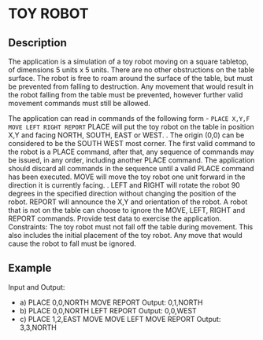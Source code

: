 # TOY ROBOT
## Description
The application is a simulation of a toy robot moving on a square tabletop, of dimensions 5 units x 5 units.
There are no other obstructions on the table surface. The robot is free to roam around the surface of the table,
but must be prevented from falling to destruction. Any movement that would result in the robot falling from the
table must be prevented, however further valid movement commands must still be allowed.

The application can read in commands of the following form - `PLACE X,Y,F MOVE LEFT RIGHT
REPORT`
PLACE will put the toy robot on the table in position X,Y and facing NORTH, SOUTH, EAST or WEST. . The
origin (0,0) can be considered to be the SOUTH WEST most corner.
The first valid command to the robot is a PLACE command, after that, any sequence of commands may be
issued, in any order, including another PLACE command. The application should discard all commands in the
sequence until a valid PLACE command has been executed.
MOVE will move the toy robot one unit forward in the direction it is currently facing. . LEFT and RIGHT will
rotate the robot 90 degrees in the specified direction without changing the position of the robot.
REPORT will announce the X,Y and orientation of the robot.
A robot that is not on the table can choose to ignore the MOVE, LEFT, RIGHT and REPORT commands.
Provide test data to exercise the application.
Constraints: The toy robot must not fall off the table during movement. This also includes the initial placement
of the toy robot. Any move that would cause the robot to fall must be ignored.


## Example 
Input and Output: 
- a) PLACE 0,0,NORTH MOVE REPORT Output: 0,1,NORTH
- b) PLACE 0,0,NORTH LEFT REPORT Output: 0,0,WEST
- c) PLACE 1,2,EAST MOVE MOVE LEFT MOVE REPORT Output: 3,3,NORTH